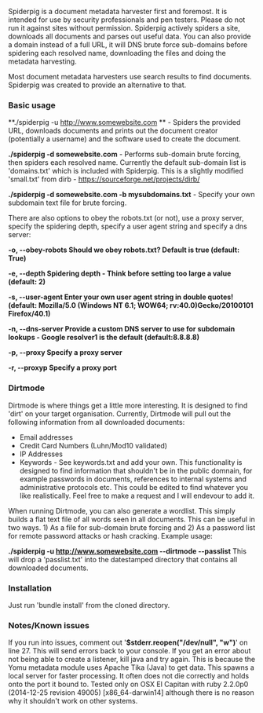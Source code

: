 Spiderpig is a document metadata harvester first and foremost. It is intended for use by security professionals and pen testers. Please do not run it against sites without permission.
Spiderpig actively spiders a site, downloads all documents and parses out useful data. You can also provide a domain instead of a full URL, it will DNS brute force sub-domains before spidering each resolved name, downloading the files and doing the metadata harvesting.

Most document metadata harvesters use search results to find documents. Spiderpig was created to provide an alternative to that.

### Basic usage

**./spiderpig -u http://www.somewebsite.com ** - Spiders the provided URL, downloads documents and prints out the document creator (potentially a username) and the software used to create the document.

**./spiderpig -d somewebsite.com** - Performs sub-domain brute forcing, then spiders each resolved name. Currently the default sub-domain list is 'domains.txt' which is included with Spiderpig. This is a slightly modified 'small.txt' from dirb - https://sourceforge.net/projects/dirb/

**./spiderpig -d somewebsite.com -b mysubdomains.txt** - Specify your own subdomain text file for brute forcing.

There are also options to obey the robots.txt (or not), use a proxy server, specify the spidering depth, specify a user agent string and specify a dns server:

**-o, --obey-robots    Should we obey robots.txt? Default is true (default: True)**

**-e, --depth        Spidering depth - Think before setting too large a value (default: 2)**

**-s, --user-agent     Enter your own user agent string in double quotes!
 (default: Mozilla/5.0 (Windows NT 6.1; WOW64; rv:40.0)Gecko/20100101 Firefox/40.1)**
 
**-n, --dns-server     Provide a custom DNS server to use for subdomain lookups - Google resolver1 is the default (default:8.8.8.8)**

**-p, --proxy              Specify a proxy server**

**-r, --proxyp             Specify a proxy port**




### Dirtmode

Dirtmode is where things get a little more interesting. It is designed to find 'dirt' on your target organisation.
Currently, Dirtmode will pull out the following information from all downloaded documents:

- Email addresses
- Credit Card Numbers (Luhn/Mod10 validated)
- IP Addresses
- Keywords - See keywords.txt and add your own. This functionality is designed to find information that shouldn't be in the public domnain, for example passwords in documents, references to internal systems and administrative protocols etc. This could be edited to find whatever you like realistically. Feel free to make a request and I will endevour to add it.

When running Dirtmode, you can also generate a wordlist. This simply builds a flat text file of all words seen in all documents. This can be useful in two ways. 1) As a file for sub-domain brute forcing and 2) As a password list for remote password attacks or hash cracking. Example usage:

**./spiderpig -u http://www.somewebsite.com --dirtmode --passlist**
This will drop a 'passlist.txt' into the datestamped directory that contains all downloaded documents.

### Installation
Just run 'bundle install' from the cloned directory.

### Notes/Known issues
If you run into issues, comment out '**$stderr.reopen("/dev/null", "w")**' on line 27. This will send errors back to your console.
If you get an error about not being able to create a listener, kill java and try again. This is because the Yomu metadata module uses Apache Tika (Java) to get data. This spawns a local server for faster processing. It often does not die correctly and holds onto the port it bound to.
Tested only on OSX El Capitan with ruby 2.2.0p0 (2014-12-25 revision 49005) [x86_64-darwin14] although there is no reason why it shouldn't work on other systems.

